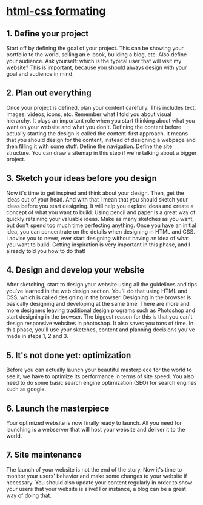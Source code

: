 # [html-css formating](https://github.com/adam-p/markdown-here/wiki/Markdown-Cheatsheet)

## 1. Define your project

Start off by defining the goal of your project. This can be showing your portfolio to the world, selling an e-book, building a blog, etc.
Also define your audience. Ask yourself: which is the typical user that will visit my website?
This is important, because you should always design with your goal and audience in mind.

## 2. Plan out everything

Once your project is defined, plan your content carefully. This includes text, images, videos, icons, etc.
Remember what I told you about visual hierarchy. It plays an important role when you start thinking about what you want on your website and what you don't. Defining the content before actually starting the design is called the content-first approach. It means that you should design for the content, instead of designing a webpage and then filling it with some stuff.
Define the navigation.
Define the site structure. You can draw a sitemap in this step if we're talking about a bigger project.

## 3. Sketch your ideas before you design

Now it's time to get inspired and think about your design.
Then, get the ideas out of your head. And with that I mean that you should sketch your ideas before you start designing. It will help you explore ideas and create a concept of what you want to build. Using pencil and paper is a great way of quickly retaining your valuable ideas.
Make as many sketches as you want, but don't spend too much time perfecting anything. Once you have an initial idea, you can concentrate on the details when designing in HTML and CSS.
I advise you to never, ever start designing without having an idea of what you want to build. Getting inspiration is very important in this phase, and I already told you how to do that!

## 4. Design and develop your website

After sketching, start to design your website using all the guidelines and tips you've learned in the web design section.
You'll do that using HTML and CSS, which is called designing in the browser. Designing in the browser is basically designing and developing at the same time.
There are more and more designers leaving traditional design programs such as Photoshop and start designing in the browser. The biggest reason for this is that you can't design responsive websites in photoshop. It also saves you tons of time.
In this phase, you'll use your sketches, content and planning decisions you've made in steps 1, 2 and 3.

## 5. It's not done yet: optimization

Before you can actually launch your beautiful masterpiece for the world to see it, we have to optimize its performance in terms of site speed.
You also need to do some basic search engine optimization (SEO) for search engines such as google.

## 6. Launch the masterpiece

Your optimized website is now finally ready to launch.
All you need for launching is a webserver that will host your website and deliver it to the world.

## 7. Site maintenance

The launch of your website is not the end of the story.
Now it's time to monitor your users' behavior and make some changes to your website if necessary.
You should also update your content regularly in order to show your users that your website is alive! For instance, a blog can be a great way of doing that.
